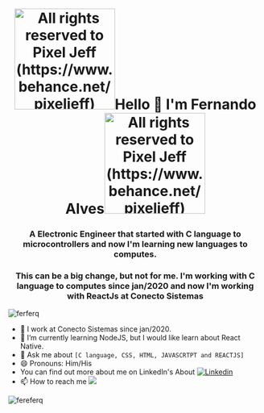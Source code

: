 
<h1 align="center"><img width="200px" src="https://s.yimg.com/ny/api/res/1.2/8evi7iTadU2h7toy2pFF8A--/YXBwaWQ9aGlnaGxhbmRlcjt3PTY0MA--/https://media.zenfs.com/pt-br/canal_tech_990/32e2e79cb01a2d286b347dddfe7328ef" alt="All rights reserved to Pixel Jeff (https://www.behance.net/pixeljeff)" />Hello 👋 I'm Fernando Alves<img width="200px" src="https://s.yimg.com/ny/api/res/1.2/8evi7iTadU2h7toy2pFF8A--/YXBwaWQ9aGlnaGxhbmRlcjt3PTY0MA--/https://media.zenfs.com/pt-br/canal_tech_990/32e2e79cb01a2d286b347dddfe7328ef" alt="All rights reserved to Pixel Jeff (https://www.behance.net/pixeljeff)" /></h1>

<h3 align="center">A Electronic Engineer that started with C language to microcontrollers and now I'm learning new languages to computes.</h3>
<h3 align="center">This can be a big change, but not for me. I'm working with C language to computes since jan/2020 and now I'm working with ReactJs at Conecto Sistemas</h3>
<p align="left"> <img src="https://komarev.com/ghpvc/?username=ferferq" alt="ferferq" /> </p>



 - 🔭 I work at Conecto Sistemas since jan/2020.
 - 🌱 I’m currently learning NodeJS, but I would like learn about React Native. 
 - 💬 Ask me about `[C language, CSS, HTML, JAVASCRTPT and REACTJS]`
 - 😄 Pronouns: Him/His
 - You can find out more about me on LinkedIn's About [![Linkedin](https://img.shields.io/badge/-LinkedIn-060606?style=flat&labelColor=0D0D0D&logo=Linkedin&Color=white)](https://www.linkedin.com/in/fernando-alves-martins-788390131/)
 - 📫 How to reach me <a href = "mailto:fernandoalvesq@gmail.com"><img src="https://img.shields.io/badge/Gmail-D14836?style=for-the-badge&logo=gmail&logoColor=white" target="_blank"></a>



<img src="https://github-readme-stats.vercel.app/api?username=ferferq&show_icons=true" alt="fereferq"/> 




<!--
**ferferq/ferferq** is a ✨ _special_ ✨ repository because its `README.md` (this file) appears on your GitHub profile.

Here are some ideas to get you started:

- 🔭 I’m currently working on ...
- 🌱 I’m currently learning ...
- 👯 I’m looking to collaborate on ...
- 🤔 I’m looking for help with ...
- 💬 Ask me about ...
- 📫 How to reach me: ...
- 😄 Pronouns: ...
- ⚡ Fun fact: ...
-->
